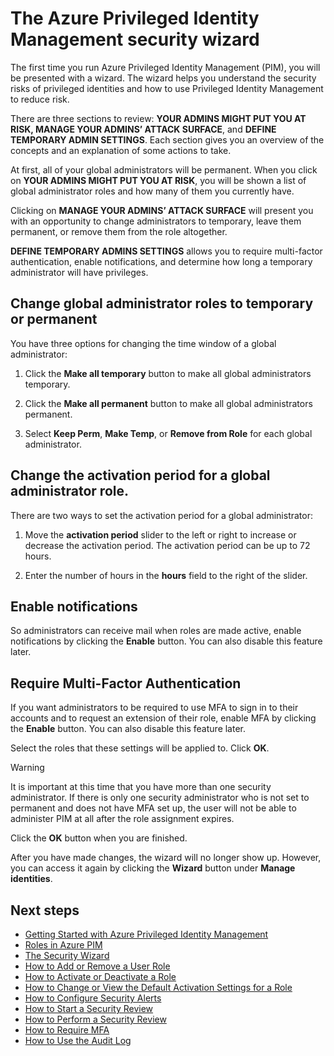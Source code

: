 <properties
   pageTitle="The Azure Privileged Identity Management Security Wizard"
   description="The first time you use the Azure Privileged Identity Management extension, you will be presented with a security wizard. This article describes the steps for using the wizard."
   services="active-directory"
   documentationCenter=""
   authors="kgremban"
   manager="stevenpo"
   editor=""/>

<tags
   ms.service="active-directory"
   ms.devlang="na"
   ms.topic="article"
   ms.tgt_pltfrm="na"
   ms.workload="identity"
   ms.date="01/21/2016"
   ms.author="kgremban"/>

# The Azure Privileged Identity Management security wizard
The first time you run Azure Privileged Identity Management (PIM), you will be presented with a wizard. The wizard helps you understand the security risks of privileged identities and how to use Privileged Identity Management to reduce risk.

There are three sections to review: **YOUR ADMINS MIGHT PUT YOU AT RISK, MANAGE YOUR ADMINS’ ATTACK SURFACE**, and **DEFINE TEMPORARY ADMIN SETTINGS**. Each section gives you an overview of the concepts and an explanation of some actions to take.

At first, all of your global administrators will be permanent. When you click on **YOUR ADMINS MIGHT PUT YOU AT RISK**, you will be shown a list of global administrator roles and how many of them you currently have.

Clicking on **MANAGE YOUR ADMINS’ ATTACK SURFACE** will present you with an opportunity to change administrators to temporary, leave them permanent, or remove them from the role altogether.

**DEFINE TEMPORARY ADMINS SETTINGS** allows you to require multi-factor authentication, enable notifications, and determine how long a temporary administrator will have privileges.

## Change global administrator roles to temporary or permanent
You have three options for changing the time window of a global administrator:

1. Click the **Make all temporary** button to make all global administrators temporary.

2. Click the **Make all permanent** button to make all global administrators permanent.

3. Select **Keep Perm**, **Make Temp**, or **Remove from Role** for each global administrator.


## Change the activation period for a global administrator role.
There are two ways to set the activation period for a global administrator:

1. Move the **activation period** slider to the left or right to increase or decrease the activation period. The activation period can be up to 72 hours.

2. Enter the number of hours in the **hours** field to the right of the slider.


## Enable notifications
So administrators can receive mail when roles are made active, enable notifications by clicking the **Enable** button. You can also disable this feature later.

## Require Multi-Factor Authentication
If you want administrators to be required to use MFA to sign in to their accounts and to request an extension of their role, enable MFA by clicking the **Enable** button. You can also disable this feature later.

<!--For more information about MFA and PIM, click here. PLACEHOLDER: NEED LINK TO MFA DOC.-->

Select the roles that these settings will be applied to. Click **OK**.

> [!WARNING]
> It is important at this time that you have more than one security administrator. If there is only one security administrator who is not set to permanent and does not have MFA set up, the user will not be able to administer PIM at all after the role assignment expires.
> 
> 
Click the **OK** button when you are finished.

After you have made changes, the wizard will no longer show up. However, you can access it again by clicking the **Wizard** button under **Manage identities**.

## Next steps
- [Getting Started with Azure Privileged Identity Management](active-directory-privileged-identity-management-getting-started.md)
- [Roles in Azure PIM](active-directory-privileged-identity-management-roles.md)
- [The Security Wizard](active-directory-privileged-identity-management-security-wizard.md)
- [How to Add or Remove a User Role](active-directory-privileged-identity-management-how-to-add-role-to-user.md)
- [How to Activate or Deactivate a Role](active-directory-privileged-identity-management-how-to-activate-role.md)
- [How to Change or View the Default Activation Settings for a Role](active-directory-privileged-identity-management-how-to-change-default-settings.md)
- [How to Configure Security Alerts](active-directory-privileged-identity-management-how-to-configure-security-alerts.md)
- [How to Start a Security Review](active-directory-privileged-identity-management-how-to-start-security-review.md)
- [How to Perform a Security Review](active-directory-privileged-identity-management-how-to-perform-security-review.md)
- [How to Require MFA](active-directory-privileged-identity-management-how-to-require-mfa.md)
- [How to Use the Audit Log](active-directory-privileged-identity-management-how-to-use-audit-log.md)


